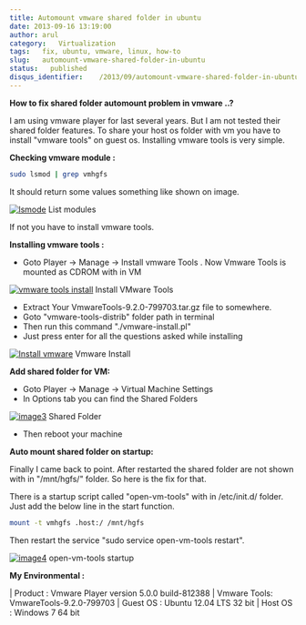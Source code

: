 ```yaml
---
title: Automount vmware shared folder in ubuntu
date: 2013-09-16 13:19:00
author: arul
category:   Virtualization
tags:   fix, ubuntu, vmware, linux, how-to
slug:   automount-vmware-shared-folder-in-ubuntu
status:   published
disqus_identifier:    /2013/09/automount-vmware-shared-folder-in-ubuntu.html
---
```


**How to fix shared folder automount problem in vmware ..?**

I am using vmware player for last several years. But I am not tested
their shared folder features. To share your host os folder with vm you
have to install \"vmware tools\" on guest os. Installing vmware tools is
very simple.

**Checking vmware module :**

``` bash
sudo lsmod | grep vmhgfs
```

It should return some values something like shown on image.

[![lsmode](http://1.bp.blogspot.com/-scGjIUU5lA4/UjdQ4ODFgPI/AAAAAAAAVYA/M6Dqv5mdewQ/s320/lsmode.PNG)](http://1.bp.blogspot.com/-scGjIUU5lA4/UjdQ4ODFgPI/AAAAAAAAVYA/M6Dqv5mdewQ/s1600/lsmode.PNG)
List modules

If not you have to install vmware tools.

**Installing vmware tools :**

-   Goto Player → Manage → Install vmware Tools . Now Vmware Tools is
    mounted as CDROM with in VM

[![vmware tools
install](http://1.bp.blogspot.com/-ThUF8cYzXf8/UjdSbEfZR8I/AAAAAAAAVYM/FP45AmtYzFk/s320/install-vmware.png)](http://1.bp.blogspot.com/-ThUF8cYzXf8/UjdSbEfZR8I/AAAAAAAAVYM/FP45AmtYzFk/s1600/install-vmware.png)
Install VMware Tools

-   Extract Your VmwareTools-9.2.0-799703.tar.gz file to somewhere.
-   Goto \"vmware-tools-distrib\" folder path in terminal
-   Then run this command \"./vmware-install.pl\"
-   Just press enter for all the questions asked while installing

[![Install
vmware](http://4.bp.blogspot.com/-3LuB2o5GXbw/UjdUj2GiMoI/AAAAAAAAVYY/8cVWCD4isVc/s320/vmware-install.PNG)](http://4.bp.blogspot.com/-3LuB2o5GXbw/UjdUj2GiMoI/AAAAAAAAVYY/8cVWCD4isVc/s1600/vmware-install.PNG)
Vmware Install

**Add shared folder for VM:**

-   Goto Player → Manage → Virtual Machine Settings
-   In Options tab you can find the Shared Folders

[![image3](http://2.bp.blogspot.com/-y4FssiiprlQ/UjdWjo36pyI/AAAAAAAAVYk/7k6y22KWeb4/s320/vmware-settings.PNG)](http://2.bp.blogspot.com/-y4FssiiprlQ/UjdWjo36pyI/AAAAAAAAVYk/7k6y22KWeb4/s1600/vmware-settings.PNG)
Shared Folder

-   Then reboot your machine

**Auto mount shared folder on startup:**

Finally I came back to point. After restarted the shared folder are not
shown with in \"/mnt/hgfs/\" folder. So here is the fix for that.

There is a startup script called \"open-vm-tools\" with in /etc/init.d/
folder. Just add the below line in the start function.

``` bash
mount -t vmhgfs .host:/ /mnt/hgfs
```

Then restart the service \"sudo service open-vm-tools restart\".

[![image4](http://2.bp.blogspot.com/-pDdUDIjTvY0/UjdYEkE7QwI/AAAAAAAAVYw/oFb1zARhXrA/s320/vmware-initd.PNG)](http://2.bp.blogspot.com/-pDdUDIjTvY0/UjdYEkE7QwI/AAAAAAAAVYw/oFb1zARhXrA/s1600/vmware-initd.PNG)
open-vm-tools startup

**My Environmental :**

| Product : Vmware Player version 5.0.0 build-812388
| Vmware Tools: VmwareTools-9.2.0-799703
| Guest OS : Ubuntu 12.04 LTS 32 bit
| Host OS : Windows 7 64 bit
